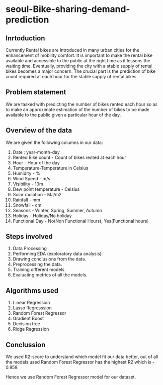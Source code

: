 # seoul-Bike-sharing-demand-prediction


## Inrtoduction
Currently Rental bikes are introduced in many urban cities for the enhancement of mobility comfort. It is important to make the rental bike available and accessible to the public at the right time as it lessens the waiting time. Eventually, providing the city with a stable supply of rental bikes becomes a major concern. The crucial part is the prediction of bike count required at each hour for the stable supply of rental bikes.



## Problem statement

We are tasked with predicting the number of bikes rented each hour so as to make an approximate estimation of the number of bikes to be made available to the public given a particular hour of the day.


## Overview of the data
We are given the following columns in our data:
1. Date : year-month-day
2. Rented Bike count - Count of bikes rented at each hour
3. Hour - Hour of the day
4. Temperature-Temperature in Celsius
5. Humidity - %
6. Wind Speed - m/s
7. Visibility - 10m
8. Dew point temperature - Celsius
9. Solar radiation - MJ/m2
10. Rainfall - mm
11. Snowfall - cm
12. Seasons - Winter, Spring, Summer, Autumn
13. Holiday - Holiday/No holiday
14. Functional Day - No(Non Functional Hours), Yes(Functional hours)



## Steps involved
1. Data Processing
2. Performing EDA (exploratory data analysis).
3. Drawing conclusions from the data.
4. Preprocessing the data.
5. Training different models.
6. Evaluating metrics of all the models.



## Algorithms used
1. Linear Regression
2. Lasso Regresssion
3. Random Forest Regressor
4. Gradient Boost
5. Decision tree
6. Ridge Regression 


## Conclussion
We used R2-score to understand which model fit our data better,
out of all the models used
Random Forest Regressor has the highest R2 which is - 0.958

Hence we use Random Forest Regressor model for our dataset.
